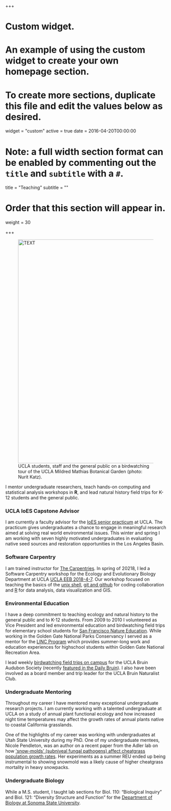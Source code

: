 +++
# Custom widget.
# An example of using the custom widget to create your own homepage section.
# To create more sections, duplicate this file and edit the values below as desired.
widget = "custom"
active = true
date = 2016-04-20T00:00:00

# Note: a full width section format can be enabled by commenting out the `title` and `subtitle` with a `#`.
title = "Teaching"
subtitle = ""

# Order that this section will appear in.
weight = 30

+++

<figure>
 <img src="/home/teaching_files/teaching.jpg" alt="TEXT " width="700px "/>
 <figcaption>
 UCLA students, staff and the general public on a birdwatching tour of the UCLA Mildred Mathias Botanical Garden (photo: Nurit Katz). 
 </figcaption>
</figure>

I mentor undergraduate researchers, teach hands-on computing and statistical analysis workshops in __R__, and lead natural history field trips for K-12 students and the general public. 

### UCLA IoES Capstone Advisor

I am currently a faculty advisor for the [IoES senior practicum](https://www.ioes.ucla.edu/envisci/senior-practicum/) at UCLA. The practicum gives undergraduates a chance to engage in meaningful research aimed at solving real world environmental issues. This winter and spring I am working with seven highly motivated undergraduates in evaluating native seed sources and restoration opportunities in the Los Angeles Basin. 

### Software Carpentry

I am trained instructor for [The Carpentries](https://carpentries.org/). In spring of 20218, I led a Software Carpentry workshop for the Ecology and Evolutionary Biology Department at UCLA [UCLA  EEB 2018-4-7](https://ucla-data-archive.github.io/2018-04-07-ucla-eeb/). Our workshop focused on teaching the basics of the [unix shell](http://swcarpentry.github.io/shell-novice/), [git and github](http://swcarpentry.github.io/git-novice/) for coding collaboration and [R](http://swcarpentry.github.io/r-novice-gapminder/) for data analysis, data visualization and GIS.

### Environmental Education 

I have a deep commitment to teaching ecology and natural history to the general public and to K-12 students. From 2009 to 2010 I volunteered as Vice President and led environmental education and birdwatching field trips for elementary school students for [San Francisco Nature Education](http://sfnature.org/). While working in the Golden Gate National Parks Conservancy I served as a mentor for the [LINC Program](https://www.parksconservancy.org/programs/linc-summer-high-school-program) which provides summer-long work and education experiences for highschool students within Golden Gate National Recreation Area. 

I lead weekly [birdwatching field trips on campus](https://www.botgard.ucla.edu/event/bruin-birding-club-fall-migration-garden-walks-5/) for the UCLA Bruin Audubon Society (recently [featured in the Daily Bruin](https://dailybruin.com/2019/11/15/bruin-audubon-society-and-birding-club-makes-bird-watching-a-hoot-for-students/)).  I also have been involved as a board member and trip leader for the UCLA Bruin Naturalist Club. 

### Undergraduate Mentoring

Throughout my career I have mentored many exceptional undergraduate research projects. I am currently working with a talented undergraduate at UCLA on a study of annual plant functional ecology and how increased night time temperatures may affect the growth rates of annual plants native to coastal California grasslands. 

One of the highlights of my career was working with undergraduates at Utah State University during my PhD. One of my undergraduate mentees, Nicole Pendleton, was an author on a recent paper from the Adler lab on how ['snow-molds' (subniveal fungal pathogens) affect cheatgrass population growth rates](https://academic.oup.com/aobpla/article/11/5/plz043/5532809). Her experiments as a summer REU ended up being instrumental to showing snowmold was a likely cause of higher cheatgrass mortality in heavy snowpacks. 

### Undergraduate Biology

While a M.S. student, I taught lab sections for Biol. 110: “Biological Inquiry” and Biol. 121: “Diversity Structure and Function” for the [Department of Biology at Sonoma State University](http://biology.sonoma.edu/). 
